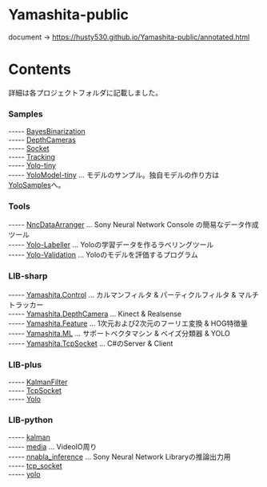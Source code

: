 # Yamashita-public 

document -> https://husty530.github.io/Yamashita-public/annotated.html  

# Contents
詳細は各プロジェクトフォルダに記載しました。  

### Samples
----- [BayesBinarization](Samples/Samples.BayesBinarization)  
----- [DepthCameras](Samples/Samples.DepthCameras)  
----- [Socket](Samples/Samples.Socket)  
----- [Tracking](Samples/Samples.Tracking)  
----- [Yolo-tiny](Samples/Samples.Yolo-tiny)  
----- [YoloModel-tiny](Samples/YoloModel-tiny) ... モデルのサンプル。独自モデルの作り方は[YoloSamples](https://github.com/husty530/YoloSamples)へ。  

### Tools
----- [NncDataArranger](Tools/Tools.NncDataArranger) ... Sony Neural Network Console の簡易なデータ作成ツール  
----- [Yolo-Labeller](Tools/Tools.Yolo-Labeller) ... Yoloの学習データを作るラベリングツール  
----- [Yolo-Validation](Tools/Tools.Yolo-Validation) ... Yoloのモデルを評価するプログラム  

### LIB-sharp
----- [Yamashita.Control](LIB-sharp/Yamashita.Control) ... カルマンフィルタ & パーティクルフィルタ & マルチトラッカー  
----- [Yamashita.DepthCamera](LIB-sharp/Yamashita.DepthCamera) ... Kinect & Realsense  
----- [Yamashita.Feature](LIB-sharp/Yamashita.Feature) ... 1次元および2次元のフーリエ変換 & HOG特徴量  
----- [Yamashita.ML](LIB-sharp/Yamashita.ML) ... サポートベクタマシン & ベイズ分類器 & YOLO  
----- [Yamashita.TcpSocket](LIB-sharp/Yamashita.TcpSocket) ... C#のServer & Client  

### LIB-plus
----- [KalmanFilter](LIB-plus/KalmanFilter)  
----- [TcpSocket](LIB-plus/TcpSocket)  
----- [Yolo](LIB-plus/Yolo)  

### LIB-python
----- [kalman](LIB-python/kalman.py)  
----- [media](LIB-python/media.py) ... VideoIO周り  
----- [nnabla_inference](LIB-python/nnabla_inference.py) ... Sony Neural Network Libraryの推論出力用  
----- [tcp_socket](LIB-python/tcp_socket.py)  
----- [yolo](LIB-python/yolo.py)  
